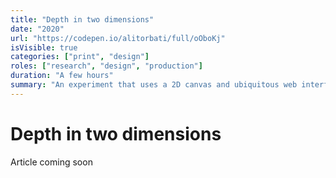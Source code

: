 ```yaml
---
title: "Depth in two dimensions"
date: "2020"
url: "https://codepen.io/alitorbati/full/oOboKj"
isVisible: true
categories: ["print", "design"]
roles: ["research", "design", "production"]
duration: "A few hours"
summary: "An experiment that uses a 2D canvas and ubiquitous web interfaces to explore how one might convey a sense of space in a physically flat environment"
---
```


# Depth in two dimensions

Article coming soon
